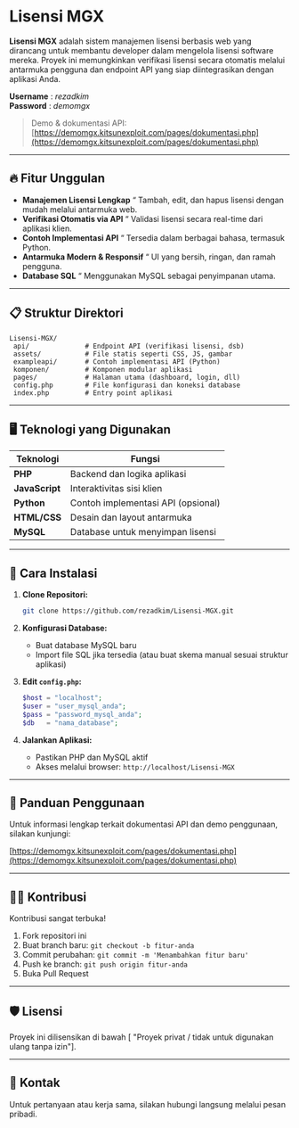 # Lisensi MGX

**Lisensi MGX** adalah sistem manajemen lisensi berbasis web yang dirancang untuk membantu developer dalam mengelola lisensi software mereka. Proyek ini memungkinkan verifikasi lisensi secara otomatis melalui antarmuka pengguna dan endpoint API yang siap diintegrasikan dengan aplikasi Anda.

**Username** : *rezadkim*
<br>
**Password** : *demomgx*

> Demo & dokumentasi API: [https://demomgx.kitsunexploit.com/pages/dokumentasi.php](https://demomgx.kitsunexploit.com/pages/dokumentasi.php)

---

## 🔥 Fitur Unggulan

- **Manajemen Lisensi Lengkap** “ Tambah, edit, dan hapus lisensi dengan mudah melalui antarmuka web.
- **Verifikasi Otomatis via API** “ Validasi lisensi secara real-time dari aplikasi klien.
- **Contoh Implementasi API** “ Tersedia dalam berbagai bahasa, termasuk Python.
- **Antarmuka Modern & Responsif** “ UI yang bersih, ringan, dan ramah pengguna.
- **Database SQL** “ Menggunakan MySQL sebagai penyimpanan utama.

---

## 📋 Struktur Direktori

```
Lisensi-MGX/
 api/              # Endpoint API (verifikasi lisensi, dsb)
 assets/           # File statis seperti CSS, JS, gambar
 exampleapi/       # Contoh implementasi API (Python)
 komponen/         # Komponen modular aplikasi
 pages/            # Halaman utama (dashboard, login, dll)
 config.php        # File konfigurasi dan koneksi database
 index.php         # Entry point aplikasi
```

---

## 🖥️ Teknologi yang Digunakan

| Teknologi     | Fungsi                            |
|---------------|------------------------------------|
| **PHP**       | Backend dan logika aplikasi        |
| **JavaScript**| Interaktivitas sisi klien          |
| **Python**    | Contoh implementasi API (opsional) |
| **HTML/CSS**  | Desain dan layout antarmuka        |
| **MySQL**     | Database untuk menyimpan lisensi   |

---

## 📝 Cara Instalasi

1. **Clone Repositori:**

   ```bash
   git clone https://github.com/rezadkim/Lisensi-MGX.git
   ```

2. **Konfigurasi Database:**

   - Buat database MySQL baru
   - Import file SQL jika tersedia (atau buat skema manual sesuai struktur aplikasi)

3. **Edit `config.php`:**

   ```php
   $host = "localhost";
   $user = "user_mysql_anda";
   $pass = "password_mysql_anda";
   $db   = "nama_database";
   ```

4. **Jalankan Aplikasi:**

   - Pastikan PHP dan MySQL aktif
   - Akses melalui browser: `http://localhost/Lisensi-MGX`

---

## 📖 Panduan Penggunaan

Untuk informasi lengkap terkait dokumentasi API dan demo penggunaan, silakan kunjungi:

[https://demomgx.kitsunexploit.com/pages/dokumentasi.php](https://demomgx.kitsunexploit.com/pages/dokumentasi.php)

---

## ⛓️‍💥 Kontribusi

Kontribusi sangat terbuka!

1. Fork repositori ini
2. Buat branch baru: `git checkout -b fitur-anda`
3. Commit perubahan: `git commit -m 'Menambahkan fitur baru'`
4. Push ke branch: `git push origin fitur-anda`
5. Buka Pull Request

---

## 🛡️ Lisensi

Proyek ini dilisensikan di bawah [ "Proyek privat / tidak untuk digunakan ulang tanpa izin"].

---

## 🔔 Kontak

Untuk pertanyaan atau kerja sama, silakan hubungi langsung melalui pesan pribadi.
